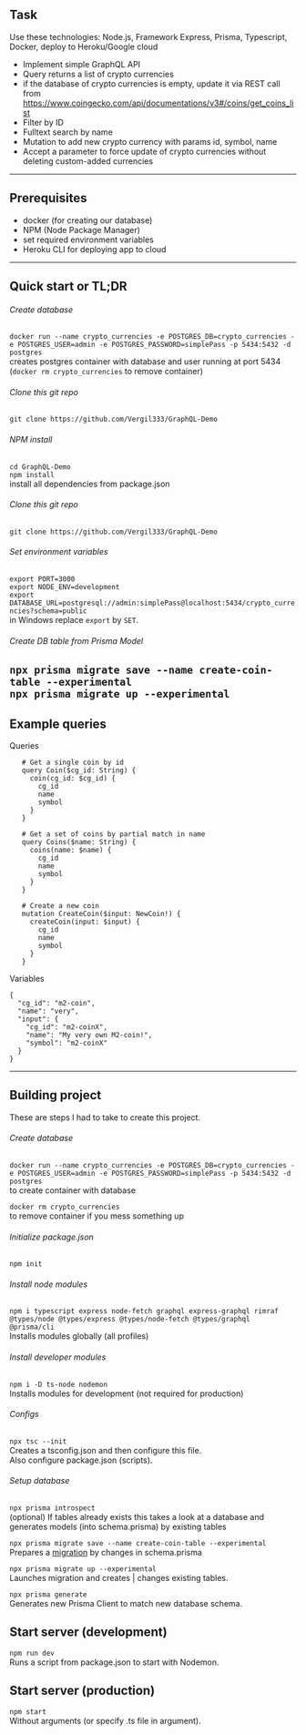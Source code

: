 ## Task

Use these technologies: Node.js, Framework Express, Prisma, Typescript, Docker, deploy to Heroku/Google cloud

- Implement simple GraphQL API
- Query returns a list of crypto currencies
- if the database of crypto currencies is empty, update it via REST call from https://www.coingecko.com/api/documentations/v3#/coins/get_coins_list
- Filter by ID
- Fulltext search by name
- Mutation to add new crypto currency with params id, symbol, name
- Accept a parameter to force update of crypto currencies without deleting custom-added currencies

---

## Prerequisites  
- docker (for creating our database)
- NPM (Node Package Manager) 
- set required environment variables
- Heroku CLI for deploying app to cloud
---
## Quick start or TL;DR  

###### Create database
`docker run --name crypto_currencies -e POSTGRES_DB=crypto_currencies -e POSTGRES_USER=admin -e POSTGRES_PASSWORD=simplePass -p 5434:5432 -d postgres`  
creates postgres container with database and user running at port 5434   
(`docker rm crypto_currencies` to remove container)  

###### Clone this git repo
`git clone https://github.com/Vergil333/GraphQL-Demo`  

###### NPM install
`cd GraphQL-Demo`  
`npm install`  
install all dependencies from package.json  

###### Clone this git repo  
`git clone https://github.com/Vergil333/GraphQL-Demo`

###### Set environment variables
`export PORT=3000`  
`export NODE_ENV=development`    
`export DATABASE_URL=postgresql://admin:simplePass@localhost:5434/crypto_currencies?schema=public`  
in Windows replace `export` by `SET`.  
  
###### Create DB table from Prisma Model
`npx prisma migrate save --name create-coin-table --experimental`  
`npx prisma migrate up --experimental`  
---

## Example queries  
Queries
```
   # Get a single coin by id
   query Coin($cg_id: String) {
     coin(cg_id: $cg_id) {
       cg_id
       name
       symbol
     }
   }
   
   # Get a set of coins by partial match in name
   query Coins($name: String) {
     coins(name: $name) {
       cg_id
       name
       symbol
     }
   }
   
   # Create a new coin
   mutation CreateCoin($input: NewCoin!) {
     createCoin(input: $input) {
       cg_id
       name
       symbol
     }
   }
```
Variables
```
{
  "cg_id": "m2-coin",
  "name": "very",
  "input": {
    "cg_id": "m2-coinX",
    "name": "My very own M2-coin!",
    "symbol": "m2-coinX"
  }
}
```

---
## Building project  
These are steps I had to take to create this project.

###### Create database
`docker run --name crypto_currencies -e POSTGRES_DB=crypto_currencies -e POSTGRES_USER=admin -e POSTGRES_PASSWORD=simplePass -p 5434:5432 -d postgres`  
to create container with database    
  
`docker rm crypto_currencies`  
to remove container if you mess something up  

###### Initialize package.json
`npm init`  

###### Install node modules
`npm i typescript express node-fetch graphql express-graphql rimraf @types/node @types/express @types/node-fetch @types/graphql @prisma/cli`  
Installs modules globally (all profiles)  

###### Install developer modules
`npm i -D ts-node nodemon`  
Installs modules for development (not required for production)  

###### Configs
`npx tsc --init`  
Creates a tsconfig.json and then configure this file.  
Also configure package.json (scripts).  

###### Setup database
`npx prisma introspect`  
(optional) If tables already exists this takes a look at a database and generates models (into schema.prisma) by existing tables  

`npx prisma migrate save --name create-coin-table --experimental`  
Prepares a [migration] by changes in schema.prisma  
  
`npx prisma migrate up --experimental`  
Launches migration and creates | changes existing tables.  

`npx prisma generate`    
Generates new Prisma Client to match new database schema.  

## Start server (development)
`npm run dev`  
Runs a script from package.json to start with Nodemon.  

## Start server (production)
`npm start`  
Without arguments (or specify .ts file in argument).  


[migration]: https://www.prisma.io/docs/getting-started/setup-prisma/start-from-scratch-prisma-migrate-typescript-postgres
